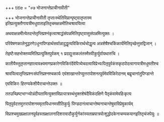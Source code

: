 +++
title = "०७ भोजनान्तेप्राचीनावीती"

+++
भोजनान्तेप्राचीनावीती तृप्ताःस्थेतिविप्रान्पृष्ट्वातृप्तास्म इतिप्रत्युक्तौगायत्रीमधुवाताइतितृचमक्षन्नमीतिचश्रावयित्वा

अथवाक्षन्नमीत्येतदन्तेतृप्तिप्रश्नंकृत्वाश्राद्धंसंपन्नमितिपृष्ट्वासुसंपन्नमित्युक्तः ।

परिवेषणकालेनुद्धरणेऽधुनापिण्डार्थसर्वान्नादुद्धृत्यविकिरार्थचोद्धृत्य अन्नशेषैश्चकिंकार्यमितिपृच्छेत्तुसद्विजान् ।

तेइष्टैःसहभोक्तव्यमितिप्रत्युक्तिपुर्वकम् १ प्रदद्युःसकलंतस्मैस्वीकुर्युर्वायथारुचि ।

कातीयैस्तुतृप्तानज्ञात्वावक्ष्यमाणप्रकारेणविकिरंदैवेपित्र्येचदत्वाविप्रेभ्यःपितृपुर्वकंसकृदपोदत्वागायत्रीमधुमतीश्च

श्रावयित्वातृप्तिप्रश्नःसंपत्तिप्रश्नश्चकार्यः एवंशाखान्तरेप्युत्तरापोशनत्पूर्वमेवविकिरेदानम् बह्वृचानांतुपिण्डान्ते

एवविकिरः हिरण्यकेशीयैराचान्तेउक्तः ॥

ततउच्छिष्टभाग्भ्योन्नंदीयतामित्युक्ताविप्राःपात्रस्थंभुक्तशेषंदैविकंदक्षिणे पैतृकंवामेवहिःकृत्य

पितृपुर्वदत्तमुत्तरापोशनममृतापिधानमसीतिकुर्युः पिण्डदानंत्वाचान्तेष्वनाचान्तेषुवाविप्रेषुकार्यम्

विप्राश्चमुखप्रक्षालनपूर्वहस्तप्रक्षालनादिशरावादौकुर्युर्नकांस्यताम्रपात्रयोःशुद्धोदकेनाचम्यकयानइतितृचंजपेयुः ॥
